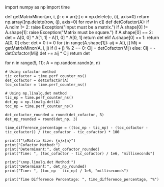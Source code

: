 import numpy as np
import time

def getMatrixMinor(arr, i, j):
    c = arr[:]
    c = np.delete(c, (i), axis=0)
    return np.array([np.delete(row, (j), axis=0) for row in c])
def detCofactor(A):
    if A.ndim != 2:
        raise Exception("Input must be a matrix.")
    if A.shape[0] != A.shape[1]:
        raise Exception("Matrix must be square.")
    if A.shape[0] == 2:
        det = A[0, 0] * A[1, 1] - A[1, 0] * A[0, 1]
        return det
    elif A.shape[0] == 1:
        return A[0, 0]
    else:
        det = 0
        i = 0
        for j in range(A.shape[1]):
            aij = A[i, j]
            Mij = getMatrixMinor(A, i, j)
            if (i + j) % 2 == 0:
                Cij = detCofactor(Mij)
            else:
                Cij = -detCofactor(Mij)
            det += aij * Cij
        return det

for n in range(5, 11):
    A = np.random.randn(n, n)

    # Using cofactor method
    tic_cofactor = time.perf_counter_ns()
    det_cofactor = detCofactor(A)
    toc_cofactor = time.perf_counter_ns()

    # Using np.linalg.det method
    tic_np = time.perf_counter_ns()
    det_np = np.linalg.det(A)
    toc_np = time.perf_counter_ns()

    det_cofactor_rounded = round(det_cofactor, 3)
    det_np_rounded = round(det_np, 3)

    time_difference_percentage = ((toc_np - tic_np) - (toc_cofactor - tic_cofactor)) / (toc_cofactor - tic_cofactor) * 100

    print(f"\nMatrix Size: {n}x{n}")
    print("Cofactor Method:")
    print("Determinant:", det_cofactor_rounded)
    print("Time: ", (toc_cofactor - tic_cofactor) / 1e6, "milliseconds")

    print("\nnp.linalg.det Method:")
    print("Determinant:", det_np_rounded)
    print("Time: ", (toc_np - tic_np) / 1e6, "milliseconds")

    print("Time Difference Percentage: ", time_difference_percentage, "%")
